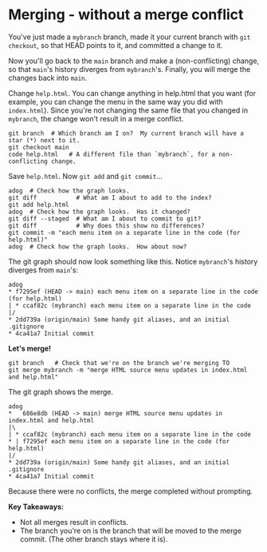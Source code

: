 # Merging - without a merge conflict

You've just made a `mybranch` branch, made it your current branch with `git checkout`, so that HEAD points to it, and committed a change to it.

Now you'll go back to the `main` branch and make a (non-conflicting) change, so that `main`'s history diverges from `mybranch`'s.  Finally, you will merge the changes back into `main`.

Change `help.html`.  You can change anything in help.html that you want (for example, you can change the menu in the same way you did with `index.html`).  Since you're not changing the same file that you changed in `mybranch`, the change won't result in a merge conflict.
```
git branch  # Which branch am I on?  My current branch will have a star (*) next to it.
git checkout main
code help.html   # A different file than `mybranch`, for a non-conflicting change.
```

Save `help.html`.  Now `git add` and `git commit`...
```
adog  # Check how the graph looks.
git diff           # What am I about to add to the index?
git add help.html
adog  # Check how the graph looks.  Has it changed?
git diff --staged  # What am I about to commit to git?
git diff           # Why does this show no differences?
git commit -m "each menu item on a separate line in the code (for help.html)"
adog  # Check how the graph looks.  How about now?
```
The git graph should now look something like this.  Notice `mybranch`'s history diverges from `main`'s:
```
adog
* f7295ef (HEAD -> main) each menu item on a separate line in the code (for help.html)
| * ccaf82c (mybranch) each menu item on a separate line in the code
|/  
* 2dd739a (origin/main) Some handy git aliases, and an initial .gitignore
* 4ca41a7 Initial commit
```
**Let's merge!**
```
git branch   # Check that we're on the branch we're merging TO
git merge mybranch -m "merge HTML source menu updates in index.html and help.html"
```
The git graph shows the merge.
```
adog
*   686e8db (HEAD -> main) merge HTML source menu updates in index.html and help.html
|\  
| * ccaf82c (mybranch) each menu item on a separate line in the code
* | f7295ef each menu item on a separate line in the code (for help.html)
|/  
* 2dd739a (origin/main) Some handy git aliases, and an initial .gitignore
* 4ca41a7 Initial commit
```
Because there were no conflicts, the merge completed without prompting.

**Key Takeaways:**
- Not all merges result in conflicts.
- The branch you're on is the branch that will be moved to the merge commit. (The other branch stays where it is).
